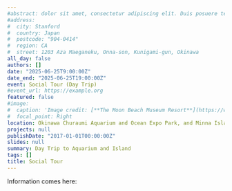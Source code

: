 ```yaml
---
#abstract: dolor sit amet, consectetur adipiscing elit. Duis posuere tellusac
#address:
#  city: Stanford
#  country: Japan
#  postcode: "904-0414"
#  region: CA
#  street: 1203 Aza Maeganeku, Onna-son, Kunigami-gun, Okinawa 
all_day: false
authors: []
date: "2025-06-25T9:00:00Z"
date_end: "2025-06-25T19:00:00Z"
event: Social Tour (Day Trip)
#event_url: https://example.org
featured: false
#image:
#  caption: 'Image credit: [**The Moon Beach Museum Resort**](https://www.moonbeach.co.jp/)'
#  focal_point: Right
location: Okinawa Churaumi Aquarium and Ocean Expo Park, and Minna Island
projects: null
publishDate: "2017-01-01T00:00:00Z"
slides: null
summary: Day Trip to Aquarium and Island
tags: []
title: Social Tour
---
```


Information comes here:

